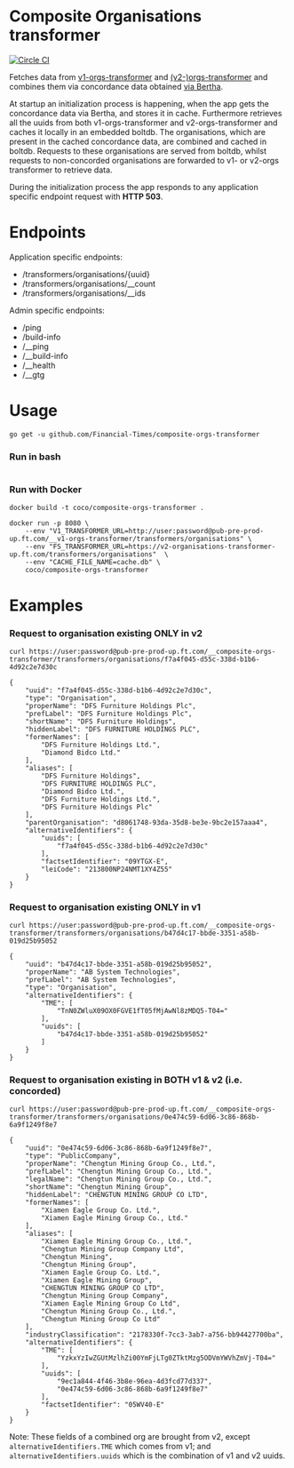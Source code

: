 # Composite Organisations transformer
[![Circle CI](https://circleci.com/gh/Financial-Times/composite-orgs-transformer/tree/master.png?style=shield)](https://circleci.com/gh/Financial-Times/composite-orgs-transformer/tree/master)

Fetches data from [v1-orgs-transformer](https://github.com/Financial-Times/v1-orgs-transformer) and [(v2-)orgs-transformer](http://git.svc.ft.com/projects/CP/repos/org-transformer/browse) and combines them via concordance data obtained [via Bertha](https://bertha.ig.ft.com/view/publish/gss/1k7GHf3311hyLBsNgoocRRkHs7pIhJit0wQVReFfD_6w/orgs).

At startup an initialization process is happening, when the app gets the concordance data via Bertha, and stores it in cache.
Furthermore retrieves all the uuids from both v1-orgs-transformer and v2-orgs-transformer and caches it locally in an embedded boltdb.
The organisations, which are present in the cached concordance data, are combined and cached in boltdb. Requests to these organisations are served from boltdb, whilst requests to non-concorded organisations are forwarded to v1- or v2-orgs transformer to retrieve data.

During the initialization process the app responds to any application specific endpoint request with **HTTP 503**.

# Endpoints
   Application specific endpoints:
   
   * /transformers/organisations/{uuid}
   * /transformers/organisations/__count
   * /transformers/organisations/__ids
   
   Admin specific endpoints:
   
   * /ping
   * /build-info
   * /__ping
   * /__build-info
   * /__health
   * /__gtg
   
# Usage

`go get -u github.com/Financial-Times/composite-orgs-transformer`

### Run in bash

```composite-orgs-transformer --v1-transformer-url="https://user:password@pub-pre-prod-up.ft.com/__v1-orgs-transformer/transformers/organisations" --fs-transformer-url="https://v2-organisations-transformer-up.ft.com/transformers/organisations" --cache-file-name="cache.db"
```

### Run with Docker

`docker build -t coco/composite-orgs-transformer .`
```
docker run -p 8080 \
    --env "V1_TRANSFORMER_URL=http://user:password@pub-pre-prod-up.ft.com/__v1-orgs-transformer/transformers/organisations" \
    --env "FS_TRANSFORMER_URL=https://v2-organisations-transformer-up.ft.com/transformers/organisations"  \
    --env "CACHE_FILE_NAME=cache.db" \
    coco/composite-orgs-transformer
```

# Examples

### Request to organisation existing ONLY in v2

`curl https://user:password@pub-pre-prod-up.ft.com/__composite-orgs-transformer/transformers/organisations/f7a4f045-d55c-338d-b1b6-4d92c2e7d30c`

```
{
    "uuid": "f7a4f045-d55c-338d-b1b6-4d92c2e7d30c",
    "type": "Organisation",
    "properName": "DFS Furniture Holdings Plc",
    "prefLabel": "DFS Furniture Holdings Plc",
    "shortName": "DFS Furniture Holdings",
    "hiddenLabel": "DFS FURNITURE HOLDINGS PLC",
    "formerNames": [
        "DFS Furniture Holdings Ltd.",
        "Diamond Bidco Ltd."
    ],
    "aliases": [
        "DFS Furniture Holdings",
        "DFS FURNITURE HOLDINGS PLC",
        "Diamond Bidco Ltd.",
        "DFS Furniture Holdings Ltd.",
        "DFS Furniture Holdings Plc"
    ],
    "parentOrganisation": "d8061748-93da-35d8-be3e-9bc2e157aaa4",
    "alternativeIdentifiers": {
        "uuids": [
            "f7a4f045-d55c-338d-b1b6-4d92c2e7d30c"
        ],
        "factsetIdentifier": "09YTGX-E",
        "leiCode": "213800NP24NMT1XY4Z55"
    }
}
```

### Request to organisation existing ONLY in v1

`curl https://user:password@pub-pre-prod-up.ft.com/__composite-orgs-transformer/transformers/organisations/b47d4c17-bbde-3351-a58b-019d25b95052`

```
{
    "uuid": "b47d4c17-bbde-3351-a58b-019d25b95052",
    "properName": "AB System Technologies",
    "prefLabel": "AB System Technologies",
    "type": "Organisation",
    "alternativeIdentifiers": {
        "TME": [
            "TnN0ZWluX09OX0FGVE1fT05fMjAwNl8zMDQ5-T04="
        ],
        "uuids": [
            "b47d4c17-bbde-3351-a58b-019d25b95052"
        ]
    }
}
```

### Request to organisation existing in BOTH v1 & v2 (i.e. concorded)

`curl https://user:password@pub-pre-prod-up.ft.com/__composite-orgs-transformer/transformers/organisations/0e474c59-6d06-3c86-868b-6a9f1249f8e7`

```
{
    "uuid": "0e474c59-6d06-3c86-868b-6a9f1249f8e7",
    "type": "PublicCompany",
    "properName": "Chengtun Mining Group Co., Ltd.",
    "prefLabel": "Chengtun Mining Group Co., Ltd.",
    "legalName": "Chengtun Mining Group Co., Ltd.",
    "shortName": "Chengtun Mining Group",
    "hiddenLabel": "CHENGTUN MINING GROUP CO LTD",
    "formerNames": [
        "Xiamen Eagle Group Co. Ltd.",
        "Xiamen Eagle Mining Group Co., Ltd."
    ],
    "aliases": [
        "Xiamen Eagle Mining Group Co., Ltd.",
        "Chengtun Mining Group Company Ltd",
        "Chengtun Mining",
        "Chengtun Mining Group",
        "Xiamen Eagle Group Co. Ltd.",
        "Xiamen Eagle Mining Group",
        "CHENGTUN MINING GROUP CO LTD",
        "Chengtun Mining Group Company",
        "Xiamen Eagle Mining Group Co Ltd",
        "Chengtun Mining Group Co., Ltd.",
        "Chengtun Mining Group Co Ltd"
    ],
    "industryClassification": "2178330f-7cc3-3ab7-a756-bb94427700ba",
    "alternativeIdentifiers": {
        "TME": [
            "YzkxYzIwZGUtMzlhZi00YmFjLTg0ZTktMzg5ODVmYWVhZmVj-T04="
        ],
        "uuids": [
            "9ec1a844-4f46-3b8e-96ea-4d3fcd77d337",
            "0e474c59-6d06-3c86-868b-6a9f1249f8e7"
        ],
        "factsetIdentifier": "05WV40-E"
    }
}
```

Note: These fields of a combined org are brought from v2, except `alternativeIdentifiers.TME` which comes from v1; and `alternativeIdentifiers.uuids` which is the combination of v1 and v2 uuids. 